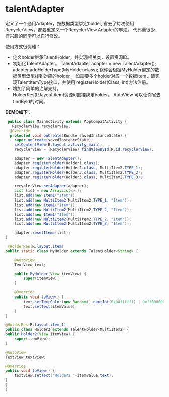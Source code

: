 # talentAdapter

定义了一个通用Adapter，按数据类型绑定holder, 省去了每次使用RecyclerView，都要重定义一个RecyclerView.Adapter的麻烦。
代码量很少，有兴趣的同学可以自行修改。

使用方式很优雅：

- 定义holder继承TalentHolder，并实现相关类，设置资源ID。
- 初始化TalentAdapter。
  TalentAdapter adapter = new TalentAdapter();
  adapter.addHolderType(MyHolder.class);
  组件会根据MyHolder绑定的数据类型泛型找到对应的holder，
  如需要多个holder对应一个数据Item，请实现TalentItemType接口，并使用
  registerHolder(Class, int)方法注册。
- 增加了简单的注解支持。  
  HolderRes(R.layout.item)资源id直接绑定holder。
  AutoView 可以让你省去findById的时间。

 **DEMO如下：**

```java
 public class MainActivity extends AppCompatActivity {
   RecyclerView recyclerView;
  @Override
  protected void onCreate(Bundle savedInstanceState) {
    super.onCreate(savedInstanceState);
    setContentView(R.layout.activity_main);
    recyclerView = (RecyclerView) findViewById(R.id.recyclerView);

    adapter = new TalentAdapter();
    adapter.registerHolder(Holder1.class);
    adapter.registerHolder(Holder2.class, MultiItem2.TYPE_1);
    adapter.registerHolder(Holder3.class, MultiItem2.TYPE_2);
    adapter.registerHolder(Holder3.class, MultiItem2.TYPE_3);

    recyclerView.setAdapter(adapter);
    List list = new ArrayList<>();
    list.add(new Item1("Item"));
    list.add(new MultiItem2(MultiItem2.TYPE_1, "Item"));
    list.add(new Item1("Item"));
    list.add(new MultiItem2(MultiItem2.TYPE_2, "Item"));
    list.add(new Item1("Item"));
    list.add(new MultiItem2(MultiItem2.TYPE_2, "Item"));
    list.add(new MultiItem2(MultiItem2.TYPE_3, "Item"));

    adapter.resetItems(list);
}

 @HolderRes(R.layout.item)
public static class MyHolder extends TalentHolder<String> {

    @AutoView
    TextView text;

    public MyHolder(View itemView) {
        super(itemView);
    }

    @Override
    public void toView() {
        text.setTextColor(new Random().nextInt(0x00ffffff) | 0xff000000);
        text.setText(itemValue);
    }
}

@HolderRes(R.layout.item_1)
public class Holder2 extends TalentHolder<MultiItem2> {
public Holder2(View itemView) {
    super(itemView);
}

@AutoView
TextView textView;

@Override
public void toView() {
    textView.setText("Holder2 "+itemValue.text);
}
}
} 
```
